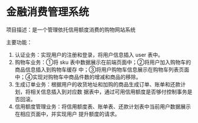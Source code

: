 # 金融消费管理系统
项目描述：是一个管理依托信用额度消费的购物网站系统

主要功能：
1. 认证业务：实现用户的注册和登录，将用户信息插入 user 表中。
2. 购物车业务：①将 sku 表中数据展示在前端页面中；②将用户加入购物车的商品信息插入到购物车缓存
中；③将用户购物车信息展示在购物车列表页面中；④实现对购物车中商品件数的增减和商品的移除。
3. 生成订单业务：根据用户的收货地址和加购的商品生成订单、账单和还款计划，将相关信息插入到对应数
据表中，通过可用信用额度是否够付控制事务是否回滚。
4. 信用额度管理业务：将信用额度表、账单表、还款计划表中当前用户数据展示在相应页面中，并实现用户
提升额度的请求。
